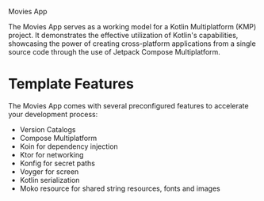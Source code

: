 Movies App

The Movies App serves as a working model for a Kotlin Multiplatform (KMP) project. It demonstrates the effective utilization of Kotlin's capabilities, 
showcasing the power of creating cross-platform applications from a single source code through the use of Jetpack Compose Multiplatform.

# Template Features
The Movies App comes with several preconfigured features to accelerate your development process:

<ul>
<li> Version Catalogs </li>
<li> Compose Multiplatform </li>
<li> Koin for dependency injection </li>
<li> Ktor for networking </li>
<li> Konfig for secret paths  </li>
<li> Voyger for screen  </li>
<li> Kotlin serialization </li>
<li> Moko resource for shared string resources, fonts and images</li>
</ul>